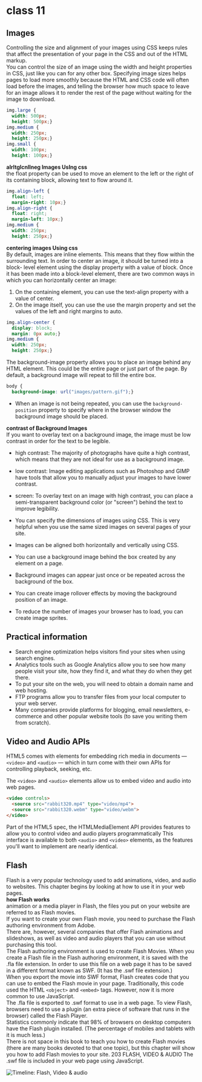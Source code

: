 # class 11

## Images

Controlling the size and alignment of your images using CSS keeps rules that affect the presentation of your page in the CSS and out of the HTML markup.  
You can control the size of an image using the width and height properties in CSS, just like you can for any other box.
Specifying image sizes helps pages to load more smoothly because the HTML and CSS code will often load before the images, and telling the browser how much space to leave for an image allows it to render the rest of the page without waiting for the image to download.  

```css
img.large {
  width: 500px;
  height: 500px;}
img.medium {
  width: 250px;
  height: 250px;}
img.small {
  width: 100px;
  height: 100px;}
```

**alrItgIcnlIneg Images UsIng css**  
the float property can be used to move an element to the left or the right of its containing block, allowing text to flow around it.

```css
img.align-left {
  float: left;
  margin-right: 10px;}
img.align-right {
  float: right;
  margin-left: 10px;}
img.medium {
  width: 250px;
  height: 250px;}
```

**centering images Using css**  
By default, images are inline elements. This means that they flow within the surrounding text. In order to center an image, it should be turned into a block- level element using the display property with a value of block.
Once it has been made into a block-level element, there are two common ways in which you can horizontally center an image:  

1. On the containing element, you can use the text-align property with a value of center.  
2. On the image itself, you can use the use the margin property and set the values of the left and right margins to auto.

```css
img.align-center {
  display: block;
  margin: 0px auto;}
img.medium {
  width: 250px;
  height: 250px;}
```

The background-image property allows you to place
an image behind any HTML element. This could be the entire page or just part of the page. By default, a background image will repeat to fill the entire box.

```css
body {
  background-image: url("images/pattern.gif");}
```

- When an image is not being repeated, you can use the `background-position` property to specify where in the browser window the background image should be placed.

**contrast of Background Images**  
If you want to overlay text on a background image, the image must be low contrast in order for the text to be legible.  

- high contrast: The majority of photographs have quite a high contrast, which means that they are not ideal for use as a background image.
- low contrast: Image editing applications such as Photoshop and GIMP have tools that allow you to manually adjust your images to have lower contrast.
- screen: To overlay text on an image with high contrast, you can place a semi-transparent background color (or "screen") behind the text to improve legibility.  

- You can specify the dimensions of images using CSS. This is very helpful when you use the same sized images on several pages of your site.
- Images can be aligned both horizontally and vertically using CSS.
- You can use a background image behind the box created by any element on a page.
- Background images can appear just once or be repeated across the background of the box.
- You can create image rollover effects by moving the background position of an image.
- To reduce the number of images your browser has to load, you can create image sprites.  

## Practical information  

- Search engine optimization helps visitors find your sites when using search engines.
- Analytics tools such as Google Analytics allow you to see how many people visit your site, how they find it, and what they do when they get there.
- To put your site on the web, you will need to obtain a domain name and web hosting.
- FTP programs allow you to transfer files from your local computer to your web server.
- Many companies provide platforms for blogging, email newsletters, e-commerce and other popular website tools (to save you writing them from scratch).  

## Video and Audio APIs
HTML5 comes with elements for embedding rich media in documents — `<video>` and `<audio>` — which in turn come with their own APIs for controlling playback, seeking, etc. 

The `<video>` and `<audio>` elements allow us to embed video and audio into web pages.  

```html
<video controls>
  <source src="rabbit320.mp4" type="video/mp4">
  <source src="rabbit320.webm" type="video/webm">
</video>
```

Part of the HTML5 spec, the HTMLMediaElement API provides features to allow you to control video and audio players programmatically This interface is available to both `<audio>` and `<video>` elements, as the features you'll want to implement are nearly identical.  

## Flash

Flash is a very popular technology used to add animations, video, and audio to websites. This chapter begins by looking at how to use it in your web pages.  
**how Flash works**  
animation or a media player in Flash, the files you put on your website are referred to as Flash movies.  
If you want to create your own Flash movie, you need to purchase the Flash authoring environment from Adobe.  
There are, however, several companies that offer Flash animations and slideshows,
as well as video and audio players that you can use without purchasing this tool.  
The Flash authoring environment is used to create Flash Movies.
When you create a Flash file in the Flash authoring environment, it is saved with the .fla file extension. In order to use this file on a web page it has to be saved in a different format known
as SWF. (It has the .swf file extension.)  
When you export the movie into SWF format, Flash creates code that you can use to embed the Flash movie in your page. Traditionally, this code used the HTML `<object>` and `<embed>` tags. However, now it is more common to use JavaScript.  
The .fla file is exported to .swf format to use in a web page.
To view Flash, browsers need
to use a plugin (an extra piece of software that runs in the browser) called the Flash Player.  
 Statistics commonly indicate that 98% of browsers on desktop computers have the Flash plugin installed. (The percentage of mobiles and tablets with it is much less.)  
There is not space in this book to teach you how to create Flash movies (there are many books devoted to that one topic), but this chapter will show you how to add Flash movies to your site.
   203 FLASH, VIDEO & AUDIO
The .swf file is included in your web page using JavaScript.  

![Timeline: Flash, Video & audio](https://aleen42.gitbooks.io/wiki/content/Programming/HTML/flash_video_audio/timeline.png)